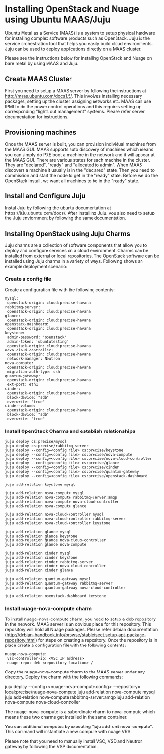Installing OpenStack and Nuage using Ubuntu MAAS/Juju
========================================================
Ubuntu Metal as a Service (MAAS) is a system to setup physical hardware for installing complex software products such as OpenStack. Juju is the service orchestration tool that helps you easily build cloud environments. Juju can be used to deploy applications directly on a MAAS cluster.

Please see the instructions below for installing OpenStack and Nuage on bare metal by using MAAS and Juju.

Create MAAS Cluster
--------------------
First you need to setup a MAAS server by following the instructions at http://maas.ubuntu.com/docs1.5/. This involves installing necessary packages, setting up the cluster, assigning networks etc. MAAS can use IPMI to do the power control operations and this requires setting up corresponding "lights out management" systems. Please refer server documentation for instructions.

Provisioning machines
-----------------------
Once the MAAS server is built, you can provision individual machines from the MAAS GUI. MAAS supports auto discovery of machines which means you can simply do PXE boot a machine in the network and it will appear at the MAAS GUI. There are various states for each machine in the cluster. They are "declared", "ready" and "allocated to admin". When MAAS discovers a machine it usually is in the "declared" state. Then you need to commission and start the node to get in the "ready" state. Before we do the OpenStack install, we want all machines to be in the "ready" state.

Install and Configure Juju
---------------------------
Instal Juju by following the ubuntu documentation at https://juju.ubuntu.com/docs/. After installing Juju, you also need to setup the Juju enviornment by following the same documentation.

Installing OpenStack using Juju Charms
--------------------------------------
Juju charms are a collection of software components that allow you to deploy and configure services on a cloud environment. Charms can be installed from external or local repositories. The OpenStack software can be installed using Juju charms in a variety of ways. Following shows an example deployment scenario:

### Create a config file

Create a configuration file with the following contents:

```
mysql:
 openstack-origin: cloud:precise-havana
rabbitmq-server:
 openstack-origin: cloud:precise-havana
glance:
 openstack-origin: cloud:precise-havana
openstack-dashboard:
 openstack-origin: cloud:precise-havana
keystone:
 admin-password: 'openstack'
 admin-token: 'ubuntutesting'
 openstack-origin: cloud:precise-havana
nova-cloud-controller:
 openstack-origin: cloud:precise-havana
 network-manager: Neutron
nova-compute:
 openstack-origin: cloud:precise-havana
 migration-auth-type: ssh
quantum-gateway:
 openstack-origin: cloud:precise-havana
 ext-port: eth1
cinder:
 openstack-origin: cloud:precise-havana
 block-device: "sdb"
 overwrite: "true"
cinder-volume:
 openstack-origin: cloud:precise-havana
 block-device: "sdb"
 overwrite: "true"
```

### Install OpenStack Charms and establish relationships
```
juju deploy cs:precise/mysql
juju deploy cs:precise/rabbitmq-server
juju deploy --config=<config file> cs:precise/keystone
juju deploy --config=<config file> cs:precise/nova-compute
juju deploy --config=<config file> cs:precise/nova-cloud-controller
juju deploy --config=<config file> cs:precise/glance
juju deploy --config=<config file> cs:precise/cinder
juju deploy --config=<config file> cs:precise/quantum-gateway
juju deploy --config=<config file> cs:precise/openstack-dashboard

juju add-relation keystone mysql

juju add-relation nova-compute mysql
juju add-relation nova-compute rabbitmq-server:amqp
juju add-relation nova-compute nova-cloud-controller
juju add-relation nova-compute glance

juju add-relation nova-cloud-controller mysql
juju add-relation nova-cloud-controller rabbitmq-server
juju add-relation nova-cloud-controller keystone

juju add-relation glance mysql
juju add-relation glance keystone
juju add-relation glance nova-cloud-controller
juju add-relation glance nova-compute

juju add-relation cinder mysql
juju add-relation cinder keystone
juju add-relation cinder rabbitmq-server
juju add-relation cinder nova-cloud-controller
juju add-relation cinder glance

juju add-relation quantum-gateway mysql
juju add-relation quantum-gateway rabbitmq-server
juju add-relation quantum-gateway nova-cloud-controller

juju add-relation openstack-dashboard keystone
```

### Install nuage-nova-compute charm

To install nuage-nova-compute charm, you need to setup a deb repository in the network. MAAS server is an obvious place for this repository. This repository will hold all Nuage packages. Please refer debian documentation (http://debian-handbook.info/browse/stable/sect.setup-apt-package-repository.html) for steps on creating a repository. 
Once the repository is in place create a configuration file with the following contents:

```
nuage-nova-compute:
 vsc-controller-ip: <VSC IP address>
 nuage-repo: deb <repository location> /
```

Copy the nuage-nova-compute charm to the MAAS server under any directory. Deploy the charm with the following commands:

juju deploy --config=<nuage-nova-compute.config> --repository=<charm directory> local:precise/nuage-nova-compute
juju add-relation nova-compute mysql
juju add-relation nova-compute rabbitmq-server:amqp
juju add-relation nova-compute nova-cloud-controller


The nuage-nova-compute is a subordinate charm to nova-compute which means these two charms get installed in the same container.

You can additional computes by executing "juju add-unit nova-compute". This command will instantiate a new compute with nuage VRS.

Please note that you need to manually install VSC, VSD and Neutron gateway by following the VSP documentation.
